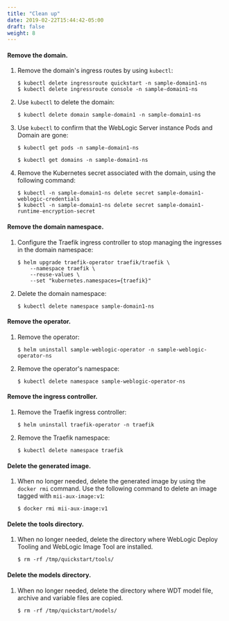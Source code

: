 ```yaml
---
title: "Clean up"
date: 2019-02-22T15:44:42-05:00
draft: false
weight: 8
---
```



#### Remove the domain.

1.	Remove the domain's ingress routes by using `kubectl`:

    ```shell
    $ kubectl delete ingressroute quickstart -n sample-domain1-ns
    $ kubectl delete ingressroute console -n sample-domain1-ns
    ```

1.	Use `kubectl` to delete the domain: 

    ```shell
    $ kubectl delete domain sample-domain1 -n sample-domain1-ns
    ```

1.	Use `kubectl` to confirm that the WebLogic Server instance Pods and Domain are gone:

    ```shell
    $ kubectl get pods -n sample-domain1-ns
    ```
    ```shell
    $ kubectl get domains -n sample-domain1-ns
    ```

1.	Remove the Kubernetes secret associated with the domain, using the following command:

    ```shell
    $ kubectl -n sample-domain1-ns delete secret sample-domain1-weblogic-credentials
    $ kubectl -n sample-domain1-ns delete secret sample-domain1-runtime-encryption-secret
    ```


#### Remove the domain namespace.
1.	Configure the Traefik ingress controller to stop managing the ingresses in the domain namespace:

    ```shell
    $ helm upgrade traefik-operator traefik/traefik \
        --namespace traefik \
        --reuse-values \
        --set "kubernetes.namespaces={traefik}"
    ```

1.	Delete the domain namespace:

    ```shell
    $ kubectl delete namespace sample-domain1-ns
    ```


#### Remove the operator.

1.	Remove the operator:

    ```shell
    $ helm uninstall sample-weblogic-operator -n sample-weblogic-operator-ns
    ```

1.	Remove the operator's namespace:

    ```shell
    $ kubectl delete namespace sample-weblogic-operator-ns
    ```

#### Remove the ingress controller.

1.	Remove the Traefik ingress controller:

    ```shell
    $ helm uninstall traefik-operator -n traefik
    ```

1.	Remove the Traefik namespace:

    ```shell
    $ kubectl delete namespace traefik
    ```

#### Delete the generated image.

1.  When no longer needed, delete the generated image by using the `docker rmi` command.
    Use the following command to delete an image tagged with `mii-aux-image:v1`:

    ```shell
    $ docker rmi mii-aux-image:v1
    ```

#### Delete the tools directory.

1.  When no longer needed, delete the directory where WebLogic Deploy Tooling and WebLogic Image Tool are installed.

    ```shell
    $ rm -rf /tmp/quickstart/tools/
    ```

#### Delete the models directory.

1.  When no longer needed, delete the directory where WDT model file, archive and variable files are copied.

    ```shell
    $ rm -rf /tmp/quickstart/models/
    ```
